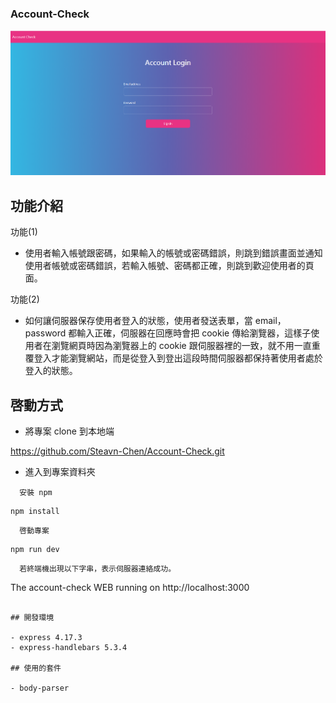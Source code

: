 ### Account-Check

![Account-Check-image](https://github.com/Steavn-Chen/Account-Check/blob/main/public/images/%E5%B8%B3%E5%AF%86%E6%AA%A2%E6%9F%A5%E6%A9%9F%E5%88%B6.PNG)

## 功能介紹
  功能(1)
  - 使用者輸入帳號跟密碼，如果輸入的帳號或密碼錯誤，則跳到錯誤畫面並通知使用者帳號或密碼錯誤，若輸入帳號、密碼都正確，則跳到歡迎使用者的頁面。
  
  功能(2)
  - 如何讓伺服器保存使用者登入的狀態，使用者發送表單，當 email，password 都輸入正確，伺服器在回應時會把 cookie 傳給瀏覽器，這樣子使用者在瀏覽網頁時因為瀏覽器上的 cookie 跟伺服器裡的一致，就不用一直重覆登入才能瀏覽網站，而是從登入到登出這段時間伺服器都保持著使用者處於登入的狀態。
  
## 啓動方式
  
  - 將專案 clone 到本地端

  https://github.com/Steavn-Chen/Account-Check.git

  - 進入到專案資料夾
  ```
    安裝 npm
  ````
    npm install
  ````
    啓動專案
  ````
    npm run dev
  ````
    若終端機出現以下字串，表示伺服器連絡成功。
  ````
  The account-check WEB running on http://localhost:3000
  ```  

## 開發環境

  - express 4.17.3
  - express-handlebars 5.3.4

## 使用的套件

  - body-parser

